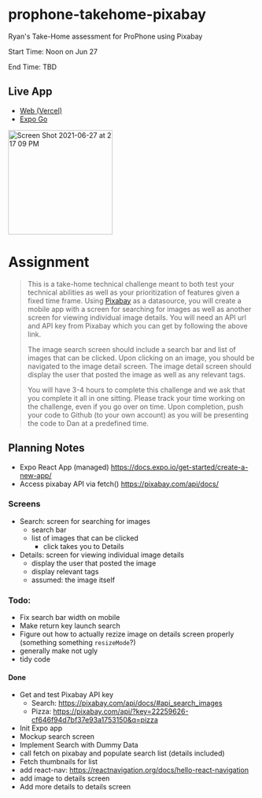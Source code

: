 # prophone-takehome-pixabay
Ryan's Take-Home assessment for ProPhone using Pixabay

Start Time: Noon on Jun 27

End Time: TBD

## Live App
- [Web (Vercel)](https://prophone-takehome-pixabay.vercel.app)
- [Expo Go](https://expo.io/@rmorey/prophone-takehome-pixabay)
<img width="212" alt="Screen Shot 2021-06-27 at 2 17 09 PM" src="https://user-images.githubusercontent.com/4590343/123555221-5f3c2780-d752-11eb-9bfe-8e9ab3a00194.png">


# Assignment
> This is a take-home technical challenge meant to both test your technical abilities as well as your prioritization of features given a fixed time frame. Using [Pixabay](https://pixabay.com/api/docs/) as a datasource, you will create a mobile app with a screen for searching for images as well as another screen for viewing individual image details. You will need an API url and API key from Pixabay which you can get by following the above link.
> 
> The image search screen should include a search bar and list of images that can be clicked. Upon clicking on an image, you should be navigated to the image detail screen. The image detail screen should display the user that posted the image as well as any relevant tags.
>
> You will have 3-4 hours to complete this challenge and we ask that you complete it all in one sitting.  Please track your time working on the challenge, even if you go over on time. Upon completion, push your code to Github (to your own account) as you will be presenting the code to Dan at a predefined time.

## Planning Notes
- Expo React App (managed) https://docs.expo.io/get-started/create-a-new-app/
- Access pixabay API via fetch() https://pixabay.com/api/docs/


### Screens
- Search: screen for searching for images
  - search bar
  - list of images that can be clicked
    - click takes you to Details
- Details: screen for viewing individual image details
  - display the user that posted the image
  - display relevant tags
  - assumed: the image itself

### Todo:
- Fix search bar width on mobile
- Make return key launch search
- Figure out how to actually rezize image on details screen properly (something something `resizeMode`?)
- generally make not ugly
- tidy code

#### Done
- Get and test Pixabay API key
  - Search: https://pixabay.com/api/docs/#api_search_images    
  - Pizza: https://pixabay.com/api/?key=22259626-cf646f94d7bf37e93a1753150&q=pizza     
- Init Expo app
- Mockup search screen
- Implement Search with Dummy Data
- call fetch on pixabay and populate search list (details included)
- Fetch thumbnails for list
- add react-nav: https://reactnavigation.org/docs/hello-react-navigation
- add image to details screen
- Add more details to details screen
